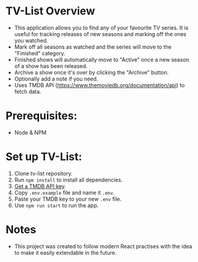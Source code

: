 # TV-List Overview

- This application allows you to find any of your favourite TV series. It is useful for tracking releases of new seasons and marking off the ones you watched.
- Mark off all seasons as watched and the series will move to the "Finished" category.
- Finished shows will automatically move to "Active" once a new season of a show has been released.
- Archive a show once it's over by clicking the "Archive" button.
- Optionally add a note if you need.
- Uses TMDB API (https://www.themoviedb.org/documentation/api) to fetch data.

# Prerequisites:

- Node & NPM

# Set up TV-List:

1. Clone tv-list repository.
2. Run `npm install` to install all dependencies.
3. [Get a TMDB API key](https://koditips.com/create-tmdb-api-key/).
4. Copy `.env.example` file and name it `.env`.
5. Paste your TMDB key to your new `.env` file.
6. Use `npm run start` to run the app.

# Notes

- This project was created to follow modern React practises with the idea to make it easily extendable in the future.
